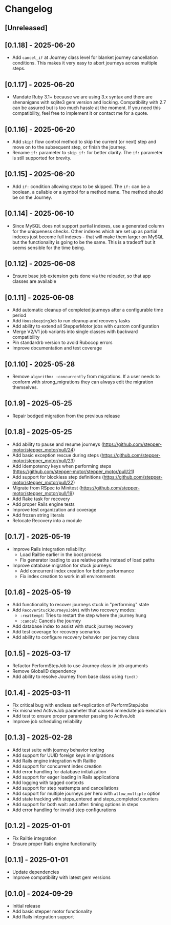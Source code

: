 # Changelog

## [Unreleased]

## [0.1.18] - 2025-06-20

- Add `cancel_if` at Journey class level for blanket journey cancellation conditions. This makes it very easy to abort journeys across multiple steps.

## [0.1.17] - 2025-06-20

- Mandate Ruby 3.1+ because we are using 3.x syntax and there are shenanigans with sqlite3 gem version and locking. Compatibility with 2.7 can be assured but is too much hassle at the moment.
  If you need this compatibility, feel free to implement it or contact me for a quote.
  
## [0.1.16] - 2025-06-20

- Add `skip!` flow control method to skip the current (or next) step and move on to the subsequent step, or finish the journey.
- Rename `if:` parameter to `skip_if:` for better clarity. The `if:` parameter is still supported for brevity.

## [0.1.15] - 2025-06-20

- Add `if:` condition allowing steps to be skipped. The `if:` can be a boolean, a callable or a symbol for a method name. The method should be on the Journey.
  
## [0.1.14] - 2025-06-10

- Since MySQL does not support partial indexes, use a generated column for the uniqueness checks. Other indexes
  which are set up as partial indexes just become full indexes - that will make them larger on MySQL but the functionality
  is going to be the same. This is a tradeoff but it seems sensible for the time being.

## [0.1.12] - 2025-06-08

- Ensure base job extension gets done via the reloader, so that app classes are available

## [0.1.11] - 2025-06-08

- Add automatic cleanup of completed journeys after a configurable time period
- Add `HousekeepingJob` to run cleanup and recovery tasks
- Add ability to extend all StepperMotor jobs with custom configuration
- Merge V2/V1 job variants into single classes with backward compatibility
- Pin standardrb version to avoid Rubocop errors
- Improve documentation and test coverage

## [0.1.10] - 2025-05-28

- Remove `algorithm: :concurrently` from migrations. If a user needs to conform with strong_migrations
  they can always edit the migration themselves.

## [0.1.9] - 2025-05-25

- Repair bodged migration from the previous release

## [0.1.8] - 2025-05-25

- Add ability to pause and resume journeys (https://github.com/stepper-motor/stepper_motor/pull/24)
- Add basic exception rescue during steps (https://github.com/stepper-motor/stepper_motor/pull/23)
- Add idempotency keys when performing steps (https://github.com/stepper-motor/stepper_motor/pull/21)
- Add support for blockless step definitions (https://github.com/stepper-motor/stepper_motor/pull/22)
- Migrate from RSpec to Minitest (https://github.com/stepper-motor/stepper_motor/pull/19)
- Add Rake task for recovery
- Add proper Rails engine tests
- Improve test organization and coverage
- Add frozen string literals
- Relocate Recovery into a module

## [0.1.7] - 2025-05-19

- Improve Rails integration reliability:
  - Load Railtie earlier in the boot process
  - Fix generator loading to use relative paths instead of load paths
- Improve database migration for stuck journeys:
  - Add concurrent index creation for better performance
  - Fix index creation to work in all environments

## [0.1.6] - 2025-05-19

- Add functionality to recover journeys stuck in "performing" state
- Add `RecoverStuckJourneysJobV1` with two recovery modes:
  - `:reattempt`: Tries to restart the step where the journey hung
  - `:cancel`: Cancels the journey
- Add database index to assist with stuck journey recovery
- Add test coverage for recovery scenarios
- Add ability to configure recovery behavior per journey class

## [0.1.5] - 2025-03-17

- Refactor PerformStepJob to use Journey class in job arguments
- Remove GlobalID dependency
- Add ability to resolve Journey from base class using `find()`

## [0.1.4] - 2025-03-11

- Fix critical bug with endless self-replication of PerformStepJobs
- Fix misnamed ActiveJob parameter that caused immediate job execution
- Add test to ensure proper parameter passing to ActiveJob
- Improve job scheduling reliability

## [0.1.3] - 2025-02-28

- Add test suite with journey behavior testing
- Add support for UUID foreign keys in migrations
- Add Rails engine integration with Railtie
- Add support for concurrent index creation
- Add error handling for database initialization
- Add support for eager loading in Rails applications
- Add logging with tagged contexts
- Add support for step reattempts and cancellations
- Add support for multiple journeys per hero with `allow_multiple` option
- Add state tracking with steps_entered and steps_completed counters
- Add support for both wait: and after: timing options in steps
- Add error handling for invalid step configurations

## [0.1.2] - 2025-01-01

- Fix Railtie integration
- Ensure proper Rails engine functionality

## [0.1.1] - 2025-01-01

- Update dependencies
- Improve compatibility with latest gem versions

## [0.1.0] - 2024-09-29

- Initial release
- Add basic stepper motor functionality
- Add Rails integration support
